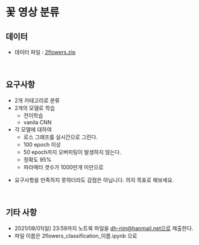 # 꽃 영상 분류


## 데이터

- 데이터 파일 : [2flowers.zip](2flowers.zip)

<br>

## 요구사항
- 2개 카테고리로 분류
- 2개의 모델로 학습
    - 전이학습
    - vanila CNN
- 각 모델에 대하여 
    - 로스 그래프를 실시간으로 그린다.
    - 100 epoch 이상
    - 50 epoch까지 오버피팅이 발생하지 않는다.
    - 정확도 95%
    - 파라매터 갯수가 1000만개 미만으로

* 요구사항을 만족하지 못하더라도 감점은 아닙니다. 의지 목표로 해보세요.


<br>

## 기타 사항

- 2021/08/01(일) 23:59까지 노트북 파일을 dh-rim@hanmail.net으로 제출한다.
- 파일 이름은 2flowers_classification_이름.ipynb 으로

